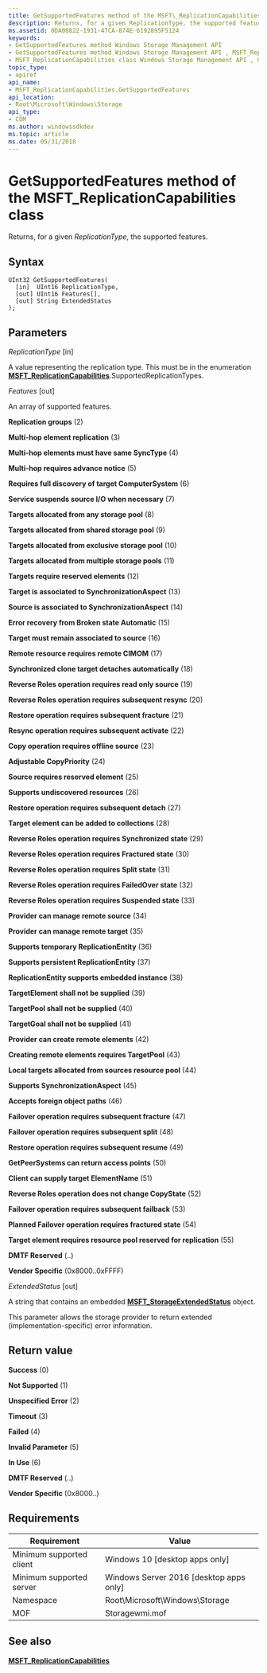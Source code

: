 ```yaml
---
title: GetSupportedFeatures method of the MSFT\_ReplicationCapabilities class
description: Returns, for a given ReplicationType, the supported features.
ms.assetid: 0DA00822-1931-47CA-874E-6192895F5124
keywords:
- GetSupportedFeatures method Windows Storage Management API
- GetSupportedFeatures method Windows Storage Management API , MSFT_ReplicationCapabilities class
- MSFT_ReplicationCapabilities class Windows Storage Management API , GetSupportedFeatures method
topic_type:
- apiref
api_name:
- MSFT_ReplicationCapabilities.GetSupportedFeatures
api_location:
- Root\Microsoft\Windows\Storage
api_type:
- COM
ms.author: windowssdkdev
ms.topic: article
ms.date: 05/31/2018
---
```


# GetSupportedFeatures method of the MSFT\_ReplicationCapabilities class

Returns, for a given *ReplicationType*, the supported features.

## Syntax


```mof
UInt32 GetSupportedFeatures(
  [in]  UInt16 ReplicationType,
  [out] UInt16 Features[],
  [out] String ExtendedStatus
);
```



## Parameters

 

*ReplicationType* \[in\]
 

A value representing the replication type. This must be in the enumeration [**MSFT\_ReplicationCapabilities**](msft-replicationcapabilities.md).SupportedReplicationTypes.

 

*Features* \[out\]
 

An array of supported features.

 

**Replication groups** (2)
 

**Multi-hop element replication** (3)
 

**Multi-hop elements must have same SyncType** (4)
 

**Multi-hop requires advance notice** (5)
 

**Requires full discovery of target ComputerSystem** (6)
 

**Service suspends source I/O when necessary** (7)
 

**Targets allocated from any storage pool** (8)
 

**Targets allocated from shared storage pool** (9)
 

**Targets allocated from exclusive storage pool** (10)
 

**Targets allocated from multiple storage pools** (11)
 

**Targets require reserved elements** (12)
 

**Target is associated to SynchronizationAspect** (13)
 

**Source is associated to SynchronizationAspect** (14)
 

**Error recovery from Broken state Automatic** (15)
 

**Target must remain associated to source** (16)
 

**Remote resource requires remote CIMOM** (17)
 

**Synchronized clone target detaches automatically** (18)
 

**Reverse Roles operation requires read only source** (19)
 

**Reverse Roles operation requires subsequent resync** (20)
 

**Restore operation requires subsequent fracture** (21)
 

**Resync operation requires subsequent activate** (22)
 

**Copy operation requires offline source** (23)
 

**Adjustable CopyPriority** (24)
 

**Source requires reserved element** (25)
 

**Supports undiscovered resources** (26)
 

**Restore operation requires subsequent detach** (27)
 

**Target element can be added to collections** (28)
 

**Reverse Roles operation requires Synchronized state** (29)
 

**Reverse Roles operation requires Fractured state** (30)
 

**Reverse Roles operation requires Split state** (31)
 

**Reverse Roles operation requires FailedOver state** (32)
 

**Reverse Roles operation requires Suspended state** (33)
 

**Provider can manage remote source** (34)
 

**Provider can manage remote target** (35)
 

**Supports temporary ReplicationEntity** (36)
 

**Supports persistent ReplicationEntity** (37)
 

**ReplicationEntity supports embedded instance** (38)
 

**TargetElement shall not be supplied** (39)
 

**TargetPool shall not be supplied** (40)
 

**TargetGoal shall not be supplied** (41)
 

**Provider can create remote elements** (42)
 

**Creating remote elements requires TargetPool** (43)
 

**Local targets allocated from sources resource pool** (44)
 

**Supports SynchronizationAspect** (45)
 

**Accepts foreign object paths** (46)
 

**Failover operation requires subsequent fracture** (47)
 

**Failover operation requires subsequent split** (48)
 

**Restore operation requires subsequent resume** (49)
 

**GetPeerSystems can return access points** (50)
 

**Client can supply target ElementName** (51)
 

**Reverse Roles operation does not change CopyState** (52)
 

**Failover operation requires subsequent failback** (53)
 

**Planned Failover operation requires fractured state** (54)
 

**Target element requires resource pool reserved for replication** (55)
 

**DMTF Reserved** (..)
 

**Vendor Specific** (0x8000..0xFFFF)
   

*ExtendedStatus* \[out\]
 

A string that contains an embedded [**MSFT\_StorageExtendedStatus**](msft-storageextendedstatus.md) object.

This parameter allows the storage provider to return extended (implementation-specific) error information.

 

## Return value

 

**Success** (0)
 

**Not Supported** (1)
 

**Unspecified Error** (2)
 

**Timeout** (3)
 

**Failed** (4)
 

**Invalid Parameter** (5)
 

**In Use** (6)
 

**DMTF Reserved** (..)
 

**Vendor Specific** (0x8000..)
 

## Requirements



| Requirement | Value |
|-------------------------------------|-------------------------------------------------------------------------------------------|
| Minimum supported client | Windows 10 \[desktop apps only\]                                               |
| Minimum supported server | Windows Server 2016 \[desktop apps only\]                                      |
| Namespace                | Root\\Microsoft\\Windows\\Storage                                              |
| MOF                      |  Storagewmi.mof  |



## See also

 

[**MSFT\_ReplicationCapabilities**](msft-replicationcapabilities.md)
 

 

 





